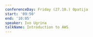 ```yaml
---
conferenceDay: Friday (27.10.) Opatija
start: '09:50'
end: '10:05'
speaker: Ivo Ugrina
talkName: Introduction to AWS
---
```


